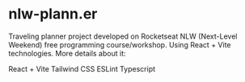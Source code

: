 # nlw-plann.er
Traveling planner project developed on Rocketseat NLW (Next-Level Weekend) free programming course/workshop. Using React + Vite technologies. More details about it:

React + Vite
Tailwind CSS
ESLint
Typescript
